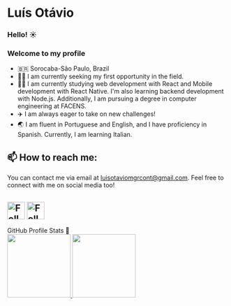 # Luís Otávio

### Hello! ☀️

### Welcome to my profile

- 🇧🇷 Sorocaba-São Paulo, Brazil
- 🦸‍♂️ I am currently seeking my first opportunity in the field.
- 👨‍💻 I am currently studying web development with React and Mobile development with React Native. I'm also learning backend development with Node.js. Additionally, I am pursuing a degree in computer engineering at FACENS.
- ✈️ I am always eager to take on new challenges!
- 🌏 I am fluent in Portuguese and English, and I have proficiency in Spanish. Currently, I am learning Italian.

## 📫 How to reach me:
You can contact me via email at luisotaviomgrcont@gmail.com. Feel free to connect with me on social media too!

[<img src="https://raw.githubusercontent.com/Raymo111/Raymo111/master/socials/linkedin.png" height="40em" align="center" alt="Follow me on LinkedIn" title="Follow me on LinkedIn"/>](https://www.linkedin.com/in/luisotee/?locale=en_US)
[<img src="https://raw.githubusercontent.com/Raymo111/Raymo111/master/socials/instagram.svg" height="40em" align="center" alt="Follow me on Instagram" title="Follow me on Instagram"/>](https://www.instagram.com/luisotee_/)
----
  <summary align="left">GitHub Profile Stats 🧭</summary>
  <div>
    <a href="https://github.com/Luisotee">
      <img height="145em" src="https://github-readme-stats.vercel.app/api?username=Luisotee&show_icons=true&theme=dracula&include_all_commits=true&count_private=true"/>
      <img height="145em" src="https://github-readme-stats.vercel.app/api/top-langs/?username=Luisotee&layout=compact&hide=html&langs_count=16&theme=dracula"/>
    </a>
  </div>
